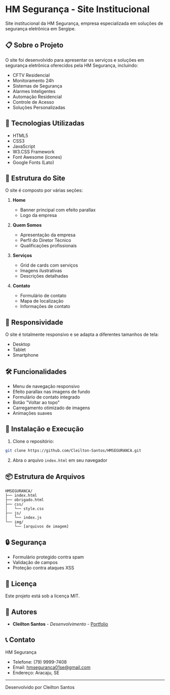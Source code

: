 # HM Segurança - Site Institucional

Site institucional da HM Segurança, empresa especializada em soluções de segurança eletrônica em Sergipe.

## 📋 Sobre o Projeto

O site foi desenvolvido para apresentar os serviços e soluções em segurança eletrônica oferecidos pela HM Segurança, incluindo:
- CFTV Residencial
- Monitoramento 24h
- Sistemas de Segurança
- Alarmes Inteligentes
- Automação Residencial
- Controle de Acesso
- Soluções Personalizadas

## 🚀 Tecnologias Utilizadas

- HTML5
- CSS3
- JavaScript
- W3.CSS Framework
- Font Awesome (ícones)
- Google Fonts (Lato)

## 🎨 Estrutura do Site

O site é composto por várias seções:

1. **Home**
   - Banner principal com efeito parallax
   - Logo da empresa

2. **Quem Somos**
   - Apresentação da empresa
   - Perfil do Diretor Técnico
   - Qualificações profissionais

3. **Serviços**
   - Grid de cards com serviços
   - Imagens ilustrativas
   - Descrições detalhadas

4. **Contato**
   - Formulário de contato
   - Mapa de localização
   - Informações de contato

## 📱 Responsividade

O site é totalmente responsivo e se adapta a diferentes tamanhos de tela:
- Desktop
- Tablet
- Smartphone

## 🛠️ Funcionalidades

- Menu de navegação responsivo
- Efeito parallax nas imagens de fundo
- Formulário de contato integrado
- Botão "Voltar ao topo"
- Carregamento otimizado de imagens
- Animações suaves

## 🔧 Instalação e Execução

1. Clone o repositório:
```bash
git clone https://github.com/Cleilton-Santos/HMSEGURANCA.git
```

2. Abra o arquivo `index.html` em seu navegador

## 📦 Estrutura de Arquivos

```
HMSEGURANCA/
├── index.html
├── obrigado.html
├── css/
│   └── style.css
├── js/
│   └── index.js
└── img/
    └── [arquivos de imagem]
```

## 🔒 Segurança

- Formulário protegido contra spam
- Validação de campos
- Proteção contra ataques XSS

## 📄 Licença

Este projeto está sob a licença MIT.

## 👥 Autores

- **Cleilton Santos** - *Desenvolvimento* - [Portfolio](https://cleilton-santos.github.io/Portfolio/)

## 📞 Contato

HM Segurança
- Telefone: (79) 9999-7408
- Email: hmseguranca01se@gmail.com
- Endereço: Aracaju, SE

---

Desenvolvido por Cleilton Santos
